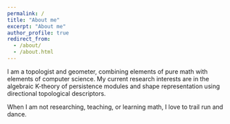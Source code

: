 ```yaml
---
permalink: /
title: "About me"
excerpt: "About me"
author_profile: true
redirect_from: 
  - /about/
  - /about.html
---
```

I am a topologist and geometer, combining elements of pure math with
elements of computer science. My current research interests are in the algebraic
K-theory of persistence modules and shape representation using directional
topological descriptors. 

When I am not researching, teaching, or learning math, I love to trail run and
dance.
